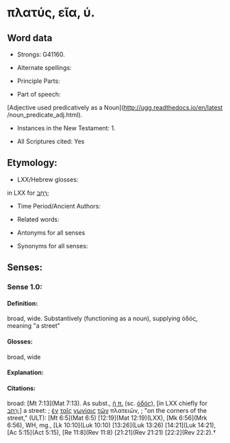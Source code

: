 # πλατύς, εῖα, ύ.

<!-- Status: S2=NeedsReview -->
<!-- Lexica used for edits: BDAG, FFM, LN, A-S -->

## Word data

* Strongs: G41160.

* Alternate spellings:



* Principle Parts: 


* Part of speech: 

[Adjective used predicatively as a Noun](http://ugg.readthedocs.io/en/latest
/noun_predicate_adj.html).

* Instances in the New Testament: 1.

* All Scriptures cited: Yes

## Etymology: 


* LXX/Hebrew glosses: 

in LXX for [רָחָב](//en-uhl/H7342);

* Time Period/Ancient Authors: 


* Related words: 

* Antonyms for all senses

* Synonyms for all senses: 


## Senses: 


### Sense  1.0: 

#### Definition: 

broad, wide.  Substantively (functioning as a noun), supplying ὁδός, meaning "a street"

#### Glosses: 

broad, wide

#### Explanation: 



#### Citations: 

broad: [Mt 7:13](Mat 7:13). As subst., [ἡ π.]() (sc. [ὁδός]()), [in LXX chiefly for [רְחֹב](//en-uhl/H7342);] a street: 
; [ἐν](../G17220/01.md) [ταῖς](../G35880/01.md) [γωνίαις](../G11370/01.md) [τῶν](../G35880/01.md) πλατειῶν, 
; "on the corners of the street," (ULT): 
[Mt 6:5](Mat 6:5) [12:19](Mat 12:19)(LXX), [Mk 6:56](Mrk 6:56), WH, mg., [Lk 10:10](Luk 10:10) [13:26](Luk 13:26) [14:21](Luk 14:21), [Ac 5:15](Act 5:15), [Re 11:8](Rev 11:8) [21:21](Rev 21:21) [22:2](Rev 22:2).†
